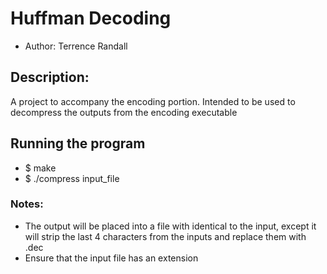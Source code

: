 # Huffman Decoding
- Author: Terrence Randall

## Description:
A project to accompany the encoding portion. Intended to be used to decompress the outputs from
the encoding executable

## Running the program
- $ make
- $ ./compress input_file



### Notes:
  - The output will be placed into a file with identical to the input, except it will strip
  the last 4 characters from the inputs and replace them with .dec
  - Ensure that the input file has an extension
